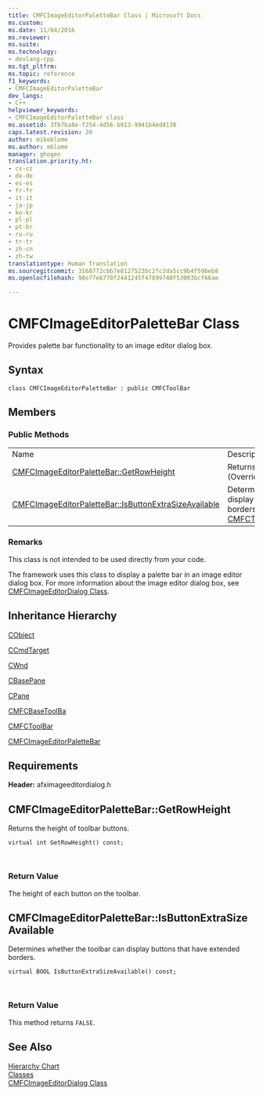```yaml
---
title: CMFCImageEditorPaletteBar Class | Microsoft Docs
ms.custom: 
ms.date: 11/04/2016
ms.reviewer: 
ms.suite: 
ms.technology:
- devlang-cpp
ms.tgt_pltfrm: 
ms.topic: reference
f1_keywords:
- CMFCImageEditorPaletteBar
dev_langs:
- C++
helpviewer_keywords:
- CMFCImageEditorPaletteBar class
ms.assetid: 3fb7ba8e-f254-4d56-b913-9941b4ed8138
caps.latest.revision: 20
author: mikeblome
ms.author: mblome
manager: ghogen
translation.priority.ht:
- cs-cz
- de-de
- es-es
- fr-fr
- it-it
- ja-jp
- ko-kr
- pl-pl
- pt-br
- ru-ru
- tr-tr
- zh-cn
- zh-tw
translationtype: Human Translation
ms.sourcegitcommit: 3168772cbb7e8127523bc2fc2da5cc9b4f59beb8
ms.openlocfilehash: 98e77e6770f2441245f47899740f53003bcf66ae

---
```

# CMFCImageEditorPaletteBar Class
Provides palette bar functionality to an image editor dialog box.  
  
## Syntax  
  
```  
class CMFCImageEditorPaletteBar : public CMFCToolBar  
```  
  
## Members  
  
### Public Methods  
  
|||  
|-|-|  
|Name|Description|  
|[CMFCImageEditorPaletteBar::GetRowHeight](#cmfcimageeditorpalettebar__getrowheight)|Returns the height of toolbar buttons. (Overrides [CMFCToolBar::GetRowHeight](../../mfc/reference/cmfctoolbar-class.md#cmfctoolbar__getrowheight).)|  
|[CMFCImageEditorPaletteBar::IsButtonExtraSizeAvailable](#cmfcimageeditorpalettebar__isbuttonextrasizeavailable)|Determines whether the toolbar can display buttons that have extended borders. (Overrides [CMFCToolBar::IsButtonExtraSizeAvailable](../../mfc/reference/cmfctoolbar-class.md#cmfctoolbar__isbuttonextrasizeavailable).)|  
  
### Remarks  
 This class is not intended to be used directly from your code.  
  
 The framework uses this class to display a palette bar in an image editor dialog box. For more information about the image editor dialog box, see [CMFCImageEditorDialog Class](../../mfc/reference/cmfcimageeditordialog-class.md).  
  
## Inheritance Hierarchy  
 [CObject](../../mfc/reference/cobject-class.md)  
  
 [CCmdTarget](../../mfc/reference/ccmdtarget-class.md)  
  
 [CWnd](../../mfc/reference/cwnd-class.md)  
  
 [CBasePane](../../mfc/reference/cbasepane-class.md)  
  
 [CPane](../../mfc/reference/cpane-class.md)  
  
 [CMFCBaseToolBa](../../mfc/reference/cmfcbasetoolbar-class.md)  
  
 [CMFCToolBar](../../mfc/reference/cmfctoolbar-class.md)  
  
 [CMFCImageEditorPaletteBar](../../mfc/reference/cmfcimageeditorpalettebar-class.md)  
  
## Requirements  
 **Header:** afximageeditordialog.h  
  
##  <a name="cmfcimageeditorpalettebar__getrowheight"></a>  CMFCImageEditorPaletteBar::GetRowHeight  
 Returns the height of toolbar buttons.  
  
```  
virtual int GetRowHeight() const;

 
```  
  
### Return Value  
 The height of each button on the toolbar.  
  
##  <a name="cmfcimageeditorpalettebar__isbuttonextrasizeavailable"></a>  CMFCImageEditorPaletteBar::IsButtonExtraSizeAvailable  
 Determines whether the toolbar can display buttons that have extended borders.  
  
```  
virtual BOOL IsButtonExtraSizeAvailable() const;

 
```  
  
### Return Value  
 This method returns `FALSE`.  
  
## See Also  
 [Hierarchy Chart](../../mfc/hierarchy-chart.md)   
 [Classes](../../mfc/reference/mfc-classes.md)   
 [CMFCImageEditorDialog Class](../../mfc/reference/cmfcimageeditordialog-class.md)



<!--HONumber=Jan17_HO1-->


